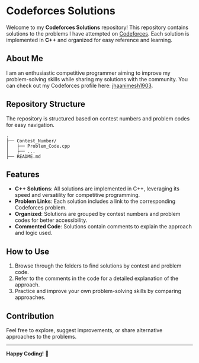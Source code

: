 # Codeforces Solutions

Welcome to my **Codeforces Solutions** repository! This repository contains solutions to the problems I have attempted on [Codeforces](https://codeforces.com). Each solution is implemented in **C++** and organized for easy reference and learning.

## About Me
I am an enthusiastic competitive programmer aiming to improve my problem-solving skills while sharing my solutions with the community. You can check out my Codeforces profile here: [jhaanimesh1903](https://codeforces.com/profile/jhaanimesh1903).

## Repository Structure
The repository is structured based on contest numbers and problem codes for easy navigation.

```
.
├── Contest_Number/
│   ├── Problem_Code.cpp
│   ├── ...
├── README.md
```

## Features
- **C++ Solutions**: All solutions are implemented in C++, leveraging its speed and versatility for competitive programming.
- **Problem Links**: Each solution includes a link to the corresponding Codeforces problem.
- **Organized**: Solutions are grouped by contest numbers and problem codes for better accessibility.
- **Commented Code**: Solutions contain comments to explain the approach and logic used.

## How to Use
1. Browse through the folders to find solutions by contest and problem code.
2. Refer to the comments in the code for a detailed explanation of the approach.
3. Practice and improve your own problem-solving skills by comparing approaches.

## Contribution
Feel free to explore, suggest improvements, or share alternative approaches to the problems.

---

**Happy Coding!** 🚀
